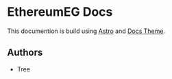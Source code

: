 # EthereumEG Docs

This documention is build using [Astro](https://astro.build/) and [Docs Theme](https://astro.build/themes/details/docs/).

## Authors

* Tree